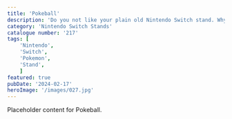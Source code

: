 ```yaml
---
title: 'Pokeball'
description: 'Do you not like your plain old Nintendo Switch stand. Why not jazz it up with our Pokemon decorative stand. A perfect gift for any Pokemon fan. The centre stand also charges your Switch and has removeable Pokemon charcaters to store your games.'
category: 'Nintendo Switch Stands'
catalogue number: '217'
tags: [
    'Nintendo', 
    'Switch', 
    'Pokemon', 
    'Stand',
    ]
featured: true
pubDate: '2024-02-17'
heroImage: '/images/027.jpg'
---
```


Placeholder content for Pokeball.